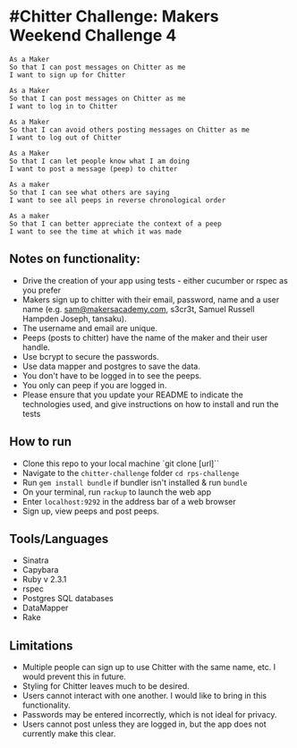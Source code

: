 #Chitter Challenge: Makers Weekend Challenge 4
=================

```
As a Maker
So that I can post messages on Chitter as me
I want to sign up for Chitter

As a Maker
So that I can post messages on Chitter as me
I want to log in to Chitter

As a Maker
So that I can avoid others posting messages on Chitter as me
I want to log out of Chitter

As a Maker
So that I can let people know what I am doing  
I want to post a message (peep) to chitter

As a maker
So that I can see what others are saying  
I want to see all peeps in reverse chronological order

As a maker
So that I can better appreciate the context of a peep
I want to see the time at which it was made
```

Notes on functionality:
------

* Drive the creation of your app using tests - either cucumber or rspec as you prefer
* Makers sign up to chitter with their email, password, name and a user name (e.g. sam@makersacademy.com, s3cr3t, Samuel Russell Hampden Joseph, tansaku).
* The username and email are unique.
* Peeps (posts to chitter) have the name of the maker and their user handle.
* Use bcrypt to secure the passwords.
* Use data mapper and postgres to save the data.
* You don't have to be logged in to see the peeps.
* You only can peep if you are logged in.
* Please ensure that you update your README to indicate the technologies used, and give instructions on how to install and run the tests


## How to run

- Clone this repo to your local machine `git clone [url]``
- Navigate to the `chitter-challenge` folder `cd rps-challenge`
- Run `gem install bundle` if bundler isn't installed & run `bundle`
- On your terminal, run `rackup` to launch the web app
- Enter `localhost:9292` in the address bar of a web browser
- Sign up, view peeps and post peeps.

## Tools/Languages

- Sinatra
- Capybara
- Ruby v 2.3.1
- rspec
- Postgres SQL databases
- DataMapper
- Rake

## Limitations

- Multiple people can sign up to use Chitter with the same name, etc. I would prevent this in future.
- Styling for Chitter leaves much to be desired.
- Users cannot interact with one another. I would like to bring in this functionality.
- Passwords may be entered incorrectly, which is not ideal for privacy.
- Users cannot post unless they are logged in, but the app does not currently make this clear.

